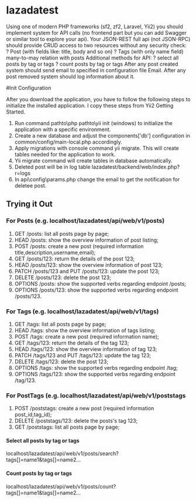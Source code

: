 # lazadatest
Using one of modern PHP frameworks (sf2, zf2, Laravel, Yii2) you should implement system  for API calls (no frontend part but you can add Swagger or similar tool to explore your api).  Your JSON-REST full api (not JSON-RPC) should provide CRUD access to two resources  without any security check:  ?  Post (with fields like: title, body and so on)  ?  Tags (with only name field) many-to-may relation with posts    Additional methods for API:  ?  select all posts by tag or tags  ?  count posts by tag or tags    After any post created system should send email to specified in configuration file Email.   After any post removed system should log information about it. 

#Init Configuration

After you download the application, you have to follow the following steps to initialize the installed application. I copy these steps from Yii2 Getting Started. 

1. Run command pathto\php pathto\yii init (windows) to initialize the application with a specific environment.
2. Create a new database and adjust the components['db'] configuration in common/config/main-local.php accordingly.
3. Apply migrations with console command yii migrate. This will create tables needed for the application to work.
4. Yii migrate command will create tables in database automatically.
5. Deleted post will be in log table lazadatest/backend/web/index.php?r=logs 
6. In api\config\params.php change the email to get the notification for deletee post.

## Trying it Out

### For Posts (e.g. localhost/lazadatest/api/web/v1/posts)

1. GET /posts: list all posts page by page;
2. HEAD /posts: show the overview information of post listing;
3. POST /posts: create a new post (required information title,description,username,email); 
4. GET /posts/123: return the details of the post 123;
5. HEAD /posts/123: show the overview information of post 123;
6. PATCH /posts/123 and PUT /posts/123: update the post 123;
7. DELETE /posts/123: delete the post 123;
8. OPTIONS /posts: show the supported verbs regarding endpoint /posts;
9. OPTIONS /posts/123: show the supported verbs regarding endpoint /posts/123.

### For Tags (e.g. localhost/lazadatest/api/web/v1/tags)

1. GET /tags: list all posts page by page;
2. HEAD /tags: show the overview information of tags listing;
3. POST /tags: create a new post (required information name); 
4. GET /tags/123: return the details of the tag 123;
5. HEAD /tags/123: show the overview information of tag 123;
6. PATCH /tags/123 and PUT /tags/123: update the tag 123;
7. DELETE /tags/123: delete the post 123;
8. OPTIONS /tags: show the supported verbs regarding endpoint /tag;
9. OPTIONS /tags/123: show the supported verbs regarding endpoint /tag/123.


### For PostTags (e.g. localhost/lazadatest/api/web/v1/poststags

1. POST /poststags: create a new post (required information post_id,tag_id); 
2. DELETE /poststags/123: delete the posts's tag 123;
3. GET /poststags: list all posts page by page;

#### Select all posts by tag or tags
localhost/lazadatest/api/web/v1/posts/search?tags[]=name1&tags[]=name2...

#### Count posts by tag or tags 
localhost/lazadatest/api/web/v1/posts/count?tags[]=name1&tags[]=name2...


